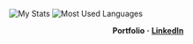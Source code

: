 <img alt="My Stats" src="https://github-readme-stats.vercel.app/api?username=Iskander229&show_icons=true&theme=dark"/> <img alt="Most Used Languages" src="[https://github-readme-stats.vercel.app/api/top-langs/?username=Iskander229&layout=compact&theme=dark]https://github.com/anuraghazra/github-readme-stats" />

<p align="center">
    <b>Portfolio</b>
    <b>·</b>
    <a href="https://www.linkedin.com/in/iskander-taniyev-0883322a9/"><b>LinkedIn</b></a>
  <p/>

